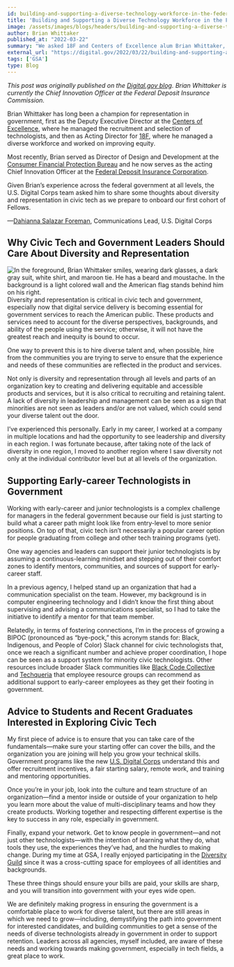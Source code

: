 ```yaml
---
id: building-and-supporting-a-diverse-technology-workforce-in-the-federal-government
title: 'Building and Supporting a Diverse Technology Workforce in the Federal Government'
image: /assets/images/blogs/headers/building-and-supporting-a-diverse-technology-workforce-in-the-federal-government.png
author: Brian Whittaker
published_at: "2022-03-22"
summary: "We asked 18F and Centers of Excellence alum Brian Whittaker, who is now at the Federal Deposit Insurance Corporation, to share his thoughts on why it is so important to focus on diversity and representation when building the technology workforce in government, and his advice for managers and early-career employees alike."
external_url: "https://digital.gov/2022/03/22/building-and-supporting-a-diverse-technology-workforce-in-the-federal-government/"
tags: ['GSA']
type: Blog
---
```

*This post was originally published on the [Digital.gov blog](https://digital.gov/2022/03/22/building-and-supporting-a-diverse-technology-workforce-in-the-federal-government/). Brian Whittaker is currently the Chief Innovation Officer at the Federal Deposit Insurance Commission.*

<div class="blog-quote-box"> 
<p>Brian Whittaker has long been a champion for representation in government, first as the Deputy Executive Director at the <a href="https://coe.gsa.gov/">Centers of Excellence</a>, where he managed the recruitment and selection of technologists, and then as Acting Director for <a href="https://18f.gsa.gov/">18F</a>, where he managed a diverse workforce and worked on improving equity.</p>

<p> Most recently, Brian served as Director of Design and Development at the <a href="https://www.consumerfinance.gov/">Consumer Financial Protection Bureau</a> and he now serves as the acting Chief Innovation Officer at the <a href="https://www.fdic.gov/">Federal Deposit Insurance Corporation</a>.</p>

<p>Given Brian’s experience across the federal government at all levels, the U.S. Digital Corps team asked him to share some thoughts about diversity and representation in civic tech as we prepare to onboard our first cohort of Fellows.</p>

<p>—<a href="https://digital.gov/authors/dahianna-salazar-foreman/">Dahianna Salazar Foreman</a>, Communications Lead, U.S. Digital Corps </p> </div>

## Why Civic Tech and Government Leaders Should Care About Diversity and Representation
<div class="usa-image-block">
  <img src="{{site.baseurl}}/assets/images/blogs/brian-whittaker.jpg" alt="In the foreground, Brian Whittaker smiles, wearing dark glasses, a dark gray suit, white shirt, and maroon tie. He has a beard and moustache. In the background is a light colored wall and the American flag stands behind him on his right." />
</div>
Diversity and representation is critical in civic tech and government, especially now that digital service delivery is becoming essential for government services to reach the American public. These products and services need to account for the diverse perspectives, backgrounds, and ability of the people using the service; otherwise, it will not have the greatest reach and inequity is bound to occur.

One way to prevent this is to hire diverse talent and, when possible, hire from the communities you are trying to serve to ensure that the experience and needs of these communities are reflected in the product and services.

Not only is diversity and representation through all levels and parts of an organization key to creating and delivering equitable and accessible products and services, but it is also critical to recruiting and retaining talent. A lack of diversity in leadership and management can be seen as a sign that minorities are not seen as leaders and/or are not valued, which could send your diverse talent out the door.

I’ve experienced this personally. Early in my career, I worked at a company in multiple locations and had the opportunity to see leadership and diversity in each region. I was fortunate because, after taking note of the lack of diversity in one region, I moved to another region where I saw diversity not only at the individual contributor level but at all levels of the organization.

## Supporting Early-career Technologists in Government
Working with early-career and junior technologists is a complex challenge for managers in the federal government because our field is just starting to build what a career path might look like from entry-level to more senior positions. On top of that, civic tech isn’t necessarily a popular career option for people graduating from college and other tech training programs (yet).

One way agencies and leaders can support their junior technologists is by assuming a continuous-learning mindset and stepping out of their comfort zones to identify mentors, communities, and sources of support for early-career staff.

In a previous agency, I helped stand up an organization that had a communication specialist on the team. However, my background is in computer engineering technology and I didn’t know the first thing about supervising and advising a communications specialist, so I had to take the initiative to identify a mentor for that team member.

Relatedly, in terms of fostering connections, I’m in the process of growing a BIPOC (pronounced as “bye-pock,” this acronym stands for: Black, Indigenous, and People of Color) Slack channel for civic technologists that, once we reach a significant number and achieve proper coordination, I hope can be seen as a support system for minority civic technologists. Other resources include broader Slack communities like [Black Code Collective](https://www.blackcodecollective.com/) and [Techqueria](https://www.techqueria.org/) that employee resource groups can recommend as additional support to early-career employees as they get their footing in government.

## Advice to Students and Recent Graduates Interested in Exploring Civic Tech
My first piece of advice is to ensure that you can take care of the fundamentals—make sure your starting offer can cover the bills, and the organization you are joining will help you grow your technical skills. Government programs like the new [U.S. Digital Corps](https://digitalcorps.gsa.gov/opportunity/) understand this and offer recruitment incentives, a fair starting salary, remote work, and training and mentoring opportunities.

Once you’re in your job, look into the culture and team structure of an organization—find a mentor inside or outside of your organization to help you learn more about the value of multi-disciplinary teams and how they create products. Working together and respecting different expertise is the key to success in any role, especially in government.

Finally, expand your network. Get to know people in government—and not just other technologists—with the intention of learning what they do, what tools they use, the experiences they’ve had, and the hurdles to making change. During my time at GSA, I really enjoyed participating in the [Diversity Guild](https://handbook.tts.gsa.gov/about-us/deia/#diversity-guild) since it was a cross-cutting space for employees of all identities and backgrounds.

These three things should ensure your bills are paid, your skills are sharp, and you will transition into government with your eyes wide open.

We are definitely making progress in ensuring the government is a comfortable place to work for diverse talent, but there are still areas in which we need to grow—including, demystifying the path into government for interested candidates, and building communities to get a sense of the needs of diverse technologists already in government in order to support retention. Leaders across all agencies, myself included, are aware of these needs and working towards making government, especially in tech fields, a great place to work.




